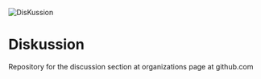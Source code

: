 ![DisKussion](https://github.com/Independent-Society-of-Knowledge/Diskussion/assets/76442288/debaef56-47b4-4305-aaff-8f4b2a40f7ed)

# Diskussion
Repository for the discussion section at organizations page at github.com
